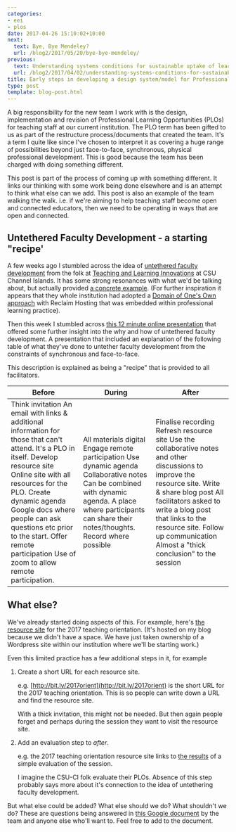 ```yaml
---
categories:
- eei
- plos
date: 2017-04-26 15:10:02+10:00
next:
  text: Bye, Bye Mendeley?
  url: /blog2/2017/05/20/bye-bye-mendeley/
previous:
  text: Understanding systems conditions for sustainable uptake of learning analytics
  url: /blog2/2017/04/02/understanding-systems-conditions-for-sustainable-uptake-of-learning-analytics/
title: Early steps in developing a design system/model for Professional Learning Opportunities
type: post
template: blog-post.html
---
```

A big responsibility for the new team I work with is the design, implementation and revision of Professional Learning Opportunities (PLOs) for teaching staff at our current institution. The PLO term has been gifted to us as part of the restructure process/documents that created the team. It's a term I quite like since I've chosen to interpret it as covering a huge range of possibilities beyond just face-to-face, synchronous, physical professional development. This is good because the team has been charged with doing something different.

This post is part of the process of coming up with something different. It links our thinking with some work being done elsewhere and is an attempt to think what else can we add. This post is also an example of the team walking the walk. i.e. if we're aiming to help teaching staff become open and connected educators, then we need to be operating in ways that are open and connected.

## Untethered Faculty Development - a starting "recipe'

A few weeks ago I stumbled across the idea of [untethered faculty development](http://tlinnovations.cikeys.com/untethering-faculty-development/) from the folk at [Teaching and Learning Innovations](http://www.csuci.edu/tli/) at CSU Channel Islands. It has some strong resonances with what we'd be talking about, but actually provided [a concrete example](http://tlinnovations.cikeys.com/). (For further inspiration it appears that they whole institution had adopted a [Domain of One's Own approach](https://reclaimhosting.com/domain-of-ones-own/) with Reclaim Hosting that was embedded within professional learning practice).

Then this week I stumbled across [this 12 minute online presentation](http://events7.mediasite.com/Mediasite/Play/f402fd744a4f40ae9271c876e6fbf9431d) that offered some further insight into the why and how of untethered faculty development. A presentation that included an explanation of the following table of what they've done to untether faculty development from the constraints of synchronous and face-to-face.

This description is explained as being a "recipe" that is provided to all facilitators.

| Before | During | After |
| --- | --- | --- |
|   Think invitation   An email with links & additional information for those that can't attend. It's a PLO in itself.  Develop resource site   Online site with all resources for the PLO.  Create dynamic agenda   Google docs where people can ask questions etc prior to the start.  Offer remote participation   Use of zoom to allow remote participation.   |   All materials digital    Engage remote participation  Use dynamic agenda  Collaborative notes   Can be combined with dynamic agenda. A place where participants can share their notes/thoughts.  Record   where possible   |   Finalise recording  Refresh resource site   Use the collaborative notes and other discussions to improve the resource site.  Write & share blog post   All facilitators asked to write a blog post that links to the resource site.  Follow up communication   Almost a "thick conclusion" to the session   |

## What else?

We've already started doing aspects of this. For example, here's [the resource site](http://djon.es/blog/2017/02/24/lt-orientation-for-new-academic-staff-s1-2017/) for the 2017 teaching orientation. (It's hosted on my blog because we didn't have a space. We have just taken ownership of a Wordpress site within our institution where we'll be starting work.)

Even this limited practice has a few additional steps in it, for example

1. Create a short URL for each resource site.
    
    e.g. [http://bit.ly/2017orient](http://bit.ly/2017orient) is the short URL for the 2017 teaching orientation. This is so people can write down a URL and find the resource site.
    
    With a thick invitation, this might not be needed. But then again people forget and perhaps during the session they want to visit the resource site.
    
2. Add an evaluation step to _after_.
    
    e.g. the 2017 teaching orientation resource site links to [the results](https://docs.google.com/forms/d/1-JCPkM6HUJ2xvAcItwE_UXpdR2p6c3w4zSHdwTJsCkw/viewanalytics) of a simple evaluation of the session.
    
    I imagine the CSU-CI folk evaluate their PLOs. Absence of this step probably says more about it's connection to the idea of untethering faculty development.
    

But what else could be added? What else should we do? What shouldn't we do? These are questions being answered in [this Google document](https://docs.google.com/document/d/1okqWPEuIcMNuHWZfpGmsLwQHVM1MIb5aWRRZ2VhuT0A/edit?usp=sharing) by the team and anyone else who'll want to. Feel free to add to the document.